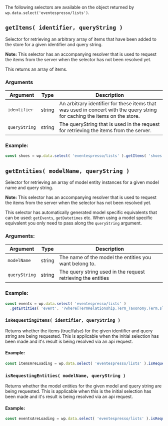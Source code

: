 The following selectors are available on the object returned by `wp.data.select('eventespresso/lists')`.

## `getItems( identifier, queryString )`
Selector for retrieving an arbitrary array of items that have been added to the store for a given identifier and query string.

**Note:**  This selector has an accompanying resolver that is used to request the items from the server when the selector has not been resolved yet.

This returns an array of items.

### Arguments

|  Argument      | Type   | Description                                                                                                                |
| -------------- | ------ | -------------------------------------------------------------------------------------------------------------------------- |
|  `identifier`  | string | An arbitrary identifier for these items that was used in concert with the query string for caching the items on the store. |
|  `queryString` | string | The queryString that is used in the request for retrieving the items from the server.                                      |
### Example:
```js
const shoes = wp.data.select( 'eventespresso/lists' ).getItems( 'shoes', 'shoes/?size=xl' );
```

## `getEntities( modelName, queryString )`

Selector for retrieving an array of model entity instances for a given model name and query string.

**Note:**  This selector has an accompanying resolver that is used to request the items from the server when the selector has not been resolved yet.

This selector has automatically generated model specific equivalents that can be used: `getEvents`, `getDatetimes` etc.  When using a model specific equivalent you only need to pass along the `queryString` argument.

### Arguments:

| Argument      | Type   | Description                                                  |
| ------------- | ------ | ------------------------------------------------------------ |
| `modelName`   | string | The name of the model the entities you want belong to.       |
| `queryString` | string | The query string used in the request retrieving the entities |

### Example:
```js
const events = wp.data.select( 'eventespresso/lists' )
  .getEntities( 'event', '?where[TermRelationship.Term_Taxonomy.Term.slug]=minus-the-bear' );
```
### `isRequestingItems( identifier, queryString )`
Returns whether the items (true/false) for the given identifier and query string are being requested.  This is applicable when the initial selection has been made and it's result is being resolved via an api request.
#### Example:
```js
const itemsAreLoading = wp.data.select( 'eventespresso/lists' ).isRequestingItems( 'shoes', 'shoes/?size=xl' );
```
### `isRequestingEntities( modelName, queryString )`
Returns whether the model entities for the given model and query string are being requested.  This is applicable when this is the initial selection has been made and it's result is being resolved via an api request.
#### Example:
```js
const eventsAreLoading = wp.data.select( 'eventespresso/lists' ).isRequestingEntities( '?where[TermRelationship.Term_Taxonomy.Term.slug]=minus-the-bear' );
```